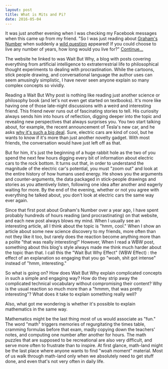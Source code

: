 ```yaml
---
layout: post
title: What is Mits and Pi?
date: 2016-05-04
---
```

It was just another evening when I was checking my Facebook messages when this came up from my friend.
"So I was just reading about [Graham's Number](http://waitbutwhy.com/2014/11/1000000-grahams-number.html) when suddenly a [wild question](http://waitbutwhy.com/table/how-long-would-you-live-if-you-could-choose-any-number-of-years) appeared! If you could choose to live any number of years, how long would you live for?" [Continue...](http://mitsandpi.com/blog/2016/05/04/what-is-mits-and-pi)

The website he linked to was Wait But Why, a blog with posts covering everything from artificial intelligence to extraterrestrial life to philosophical thought experiments to dealing with procrastination. While the cartoons, stick people drawing, and conversational language the author uses can seem amusingly simplistic, I have never seen anyone explain so many complex concepts so vividly. 

Reading a Wait But Why post is nothing like reading just another science or philosophy book (and let's not even get started on textbooks). It's more like having one of those late-night discussions with a weird and interesting friend. This friend never runs out of fascinating stories to tell. His curiosity always sends him into hours of reflection, digging deeper into the topic and revealing new perspectives that always surprises you. You two start talking about, for example, the recent announcement of Tesla's new car, and he asks [why it's such a big deal](http://waitbutwhy.com/2015/06/how-tesla-will-change-your-life.html). Sure, electric cars are kind of cool, but he wants to know if it's more than just another novelty gadget. With most friends, the conversation would have just left off as that.

But for him, it's just the beginning of a huge rabbit hole as the two of you spend the next few hours digging every bit of information about electric cars to the rock bottom. It turns out that, in order to understand the magnitude of the electric car's potential, you must "zoom out" and look at the entire history of how humans used energy. He shows you the arguments and counter-arguments, the data packaged in stick-people drawings and stories as you attentively listen, following one idea after another and eagerly waiting for more. By the end of the evening, whether or not you agree with everything he talked about, you don't look at electric cars the same way ever again.

Since that first post about Graham's Number over a year ago, I have spent probably hundreds of hours reading (and procrastinating) on that website, and each new post always blows my mind. When I usually see an interesting article, all I think about the topic is "hmm, cool."  When I show an article about some new science discovery to my friends, more often than not they like it too, but rarely does the reaction become anything more than a polite "that was really interesting!" However, When I read a WBW post, something about this blog's style always made me think much harder about the topic than that. I call this the "Wait But Why Effect" (WBW Effect) : the effect of an explanation so engaging that you go "woah, shit got intense" instead of "hmm, interesting."

So what is going on? How does Wait But Why explain complicated concepts in such a simple and engaging way? How do they strip away the complicated technical vocabulary without compromising their content? Why is the usual reaction so much more than a "hmmm, that was pretty interesting"? What does it take to explain something really well?

Also, what got me wondering is whether it's possible to explain mathematics in the same way. 

Mathematics might be the last thing most of us would associate as "fun." The word "math" triggers memories of regurgitating the times table, cramming formulas before that exam, madly copying down the teachers' notes, and computing one number after another for hours. The math puzzles that are supposed to be recreational are also very difficult, and serve more often to frustrate than to inspire. At first glance, math-land might be the last place where anyone wants to find "woah moment" material. Most of us walk through math-land only when we absolutely need to get stuff done, and even that's not very often in daily life. 



